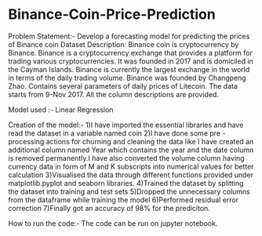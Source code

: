 # Binance-Coin-Price-Prediction

Problem Statement:- Develop a forecasting model for predicting the prices of Binance coin
Dataset Description: Binance coin is cryptocurrency by Binance. Binance is a cryptocurrency exchange that
provides a platform for trading various cryptocurrencies. It was founded in 2017 and is domiciled in the
Cayman Islands. Binance is currently the largest exchange in the world in terms of the daily trading
volume. Binance was founded by Changpeng Zhao.
Contains several parameters of daily prices of Litecoin. The data starts from 9-Nov 2017.
All the column descriptions are provided.

Model used :- Linear Regression

Creation of the model:-
1)I have imported the essential libraries and have read the dataset in a variable named coin
2)I have done some pre -processing actions for churning and cleaning the data like I have created an additional column named Year which contains the year and the date column is removed permanently.I have also converted the volume column having currency data in form of M and K subscripts into numerical values for better calculation 
3)Visualised the data through different functions provided under matplotlib.pyplot and seaborn libraries.
4)Trained the dataset by splitting the dataset into training and test sets 
5)Dropped the unnecessary columns from the dataframe while training the model
6)Performed residual error correction
7)Finally got an accuracy of 98% for the prediciton.

How to run the code:-
The code can be run on jupyter notebook.





